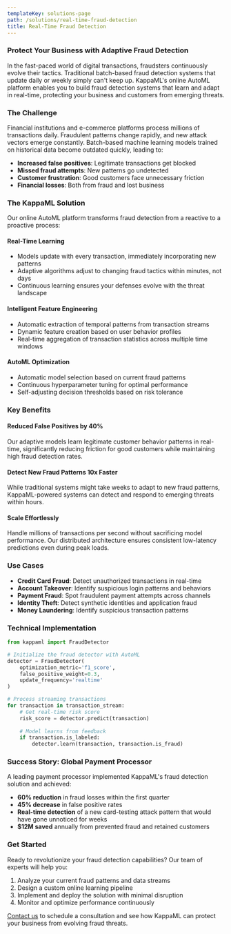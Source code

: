 ```yaml
---
templateKey: solutions-page
path: /solutions/real-time-fraud-detection
title: Real-Time Fraud Detection
---
```


### Protect Your Business with Adaptive Fraud Detection

In the fast-paced world of digital transactions, fraudsters continuously evolve their tactics. Traditional batch-based fraud detection systems that update daily or weekly simply can't keep up. KappaML's online AutoML platform enables you to build fraud detection systems that learn and adapt in real-time, protecting your business and customers from emerging threats.

### The Challenge

Financial institutions and e-commerce platforms process millions of transactions daily. Fraudulent patterns change rapidly, and new attack vectors emerge constantly. Batch-based machine learning models trained on historical data become outdated quickly, leading to:

- **Increased false positives**: Legitimate transactions get blocked
- **Missed fraud attempts**: New patterns go undetected
- **Customer frustration**: Good customers face unnecessary friction
- **Financial losses**: Both from fraud and lost business

### The KappaML Solution

Our online AutoML platform transforms fraud detection from a reactive to a proactive process:

#### **Real-Time Learning**
- Models update with every transaction, immediately incorporating new patterns
- Adaptive algorithms adjust to changing fraud tactics within minutes, not days
- Continuous learning ensures your defenses evolve with the threat landscape

#### **Intelligent Feature Engineering**
- Automatic extraction of temporal patterns from transaction streams
- Dynamic feature creation based on user behavior profiles
- Real-time aggregation of transaction statistics across multiple time windows

#### **AutoML Optimization**
- Automatic model selection based on current fraud patterns
- Continuous hyperparameter tuning for optimal performance
- Self-adjusting decision thresholds based on risk tolerance

### Key Benefits

#### **Reduced False Positives by 40%**
Our adaptive models learn legitimate customer behavior patterns in real-time, significantly reducing friction for good customers while maintaining high fraud detection rates.

#### **Detect New Fraud Patterns 10x Faster**
While traditional systems might take weeks to adapt to new fraud patterns, KappaML-powered systems can detect and respond to emerging threats within hours.

#### **Scale Effortlessly**
Handle millions of transactions per second without sacrificing model performance. Our distributed architecture ensures consistent low-latency predictions even during peak loads.

### Use Cases

- **Credit Card Fraud**: Detect unauthorized transactions in real-time
- **Account Takeover**: Identify suspicious login patterns and behaviors
- **Payment Fraud**: Spot fraudulent payment attempts across channels
- **Identity Theft**: Detect synthetic identities and application fraud
- **Money Laundering**: Identify suspicious transaction patterns

### Technical Implementation

```python
from kappaml import FraudDetector

# Initialize the fraud detector with AutoML
detector = FraudDetector(
    optimization_metric='f1_score',
    false_positive_weight=0.3,
    update_frequency='realtime'
)

# Process streaming transactions
for transaction in transaction_stream:
    # Get real-time risk score
    risk_score = detector.predict(transaction)
    
    # Model learns from feedback
    if transaction.is_labeled:
        detector.learn(transaction, transaction.is_fraud)
```

### Success Story: Global Payment Processor

A leading payment processor implemented KappaML's fraud detection solution and achieved:

- **60% reduction** in fraud losses within the first quarter
- **45% decrease** in false positive rates
- **Real-time detection** of a new card-testing attack pattern that would have gone unnoticed for weeks
- **$12M saved** annually from prevented fraud and retained customers

### Get Started

Ready to revolutionize your fraud detection capabilities? Our team of experts will help you:

1. Analyze your current fraud patterns and data streams
2. Design a custom online learning pipeline
3. Implement and deploy the solution with minimal disruption
4. Monitor and optimize performance continuously

[Contact us](/contact) to schedule a consultation and see how KappaML can protect your business from evolving fraud threats. 